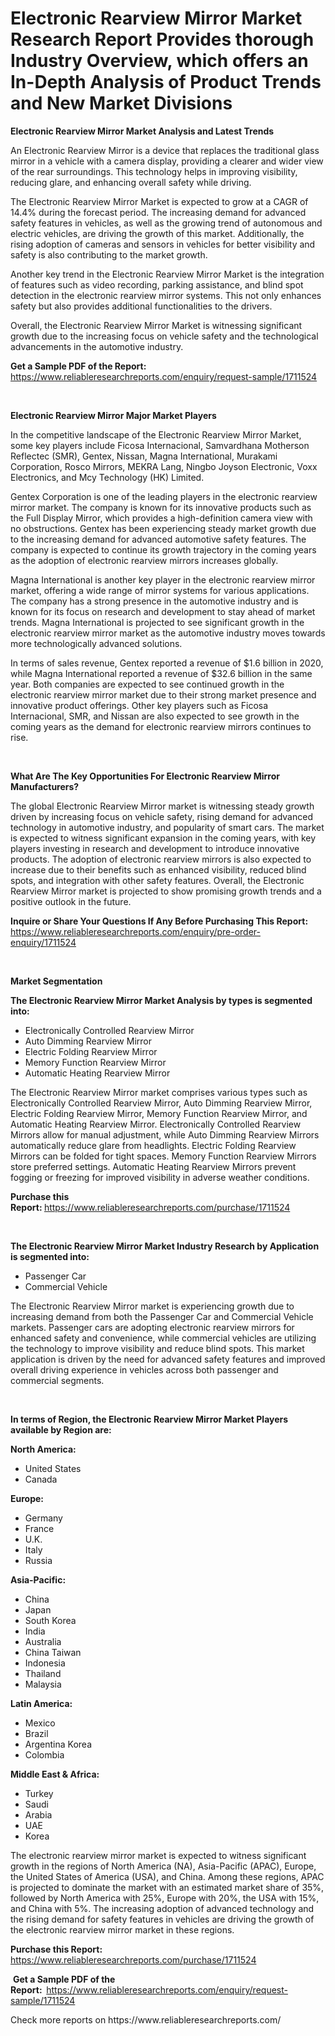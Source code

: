 <p><h1>Electronic Rearview Mirror Market Research Report Provides thorough Industry Overview, which offers an In-Depth Analysis of Product Trends and New Market Divisions</h1></p><p><strong>Electronic Rearview Mirror Market Analysis and Latest Trends</strong></p>
<p><p>An Electronic Rearview Mirror is a device that replaces the traditional glass mirror in a vehicle with a camera display, providing a clearer and wider view of the rear surroundings. This technology helps in improving visibility, reducing glare, and enhancing overall safety while driving.</p><p>The Electronic Rearview Mirror Market is expected to grow at a CAGR of 14.4% during the forecast period. The increasing demand for advanced safety features in vehicles, as well as the growing trend of autonomous and electric vehicles, are driving the growth of this market. Additionally, the rising adoption of cameras and sensors in vehicles for better visibility and safety is also contributing to the market growth.</p><p>Another key trend in the Electronic Rearview Mirror Market is the integration of features such as video recording, parking assistance, and blind spot detection in the electronic rearview mirror systems. This not only enhances safety but also provides additional functionalities to the drivers.</p><p>Overall, the Electronic Rearview Mirror Market is witnessing significant growth due to the increasing focus on vehicle safety and the technological advancements in the automotive industry.</p></p>
<p><strong>Get a Sample PDF of the Report:&nbsp;</strong> <a href="https://www.reliableresearchreports.com/enquiry/request-sample/1711524">https://www.reliableresearchreports.com/enquiry/request-sample/1711524</a></p>
<p>&nbsp;</p>
<p><strong>Electronic Rearview Mirror Major Market Players</strong></p>
<p><p>In the competitive landscape of the Electronic Rearview Mirror Market, some key players include Ficosa Internacional, Samvardhana Motherson Reflectec (SMR), Gentex, Nissan, Magna International, Murakami Corporation, Rosco Mirrors, MEKRA Lang, Ningbo Joyson Electronic, Voxx Electronics, and Mcy Technology (HK) Limited.</p><p>Gentex Corporation is one of the leading players in the electronic rearview mirror market. The company is known for its innovative products such as the Full Display Mirror, which provides a high-definition camera view with no obstructions. Gentex has been experiencing steady market growth due to the increasing demand for advanced automotive safety features. The company is expected to continue its growth trajectory in the coming years as the adoption of electronic rearview mirrors increases globally.</p><p>Magna International is another key player in the electronic rearview mirror market, offering a wide range of mirror systems for various applications. The company has a strong presence in the automotive industry and is known for its focus on research and development to stay ahead of market trends. Magna International is projected to see significant growth in the electronic rearview mirror market as the automotive industry moves towards more technologically advanced solutions.</p><p>In terms of sales revenue, Gentex reported a revenue of $1.6 billion in 2020, while Magna International reported a revenue of $32.6 billion in the same year. Both companies are expected to see continued growth in the electronic rearview mirror market due to their strong market presence and innovative product offerings. Other key players such as Ficosa Internacional, SMR, and Nissan are also expected to see growth in the coming years as the demand for electronic rearview mirrors continues to rise.</p></p>
<p>&nbsp;</p>
<p><strong>What Are The Key Opportunities For Electronic Rearview Mirror Manufacturers?</strong></p>
<p><p>The global Electronic Rearview Mirror market is witnessing steady growth driven by increasing focus on vehicle safety, rising demand for advanced technology in automotive industry, and popularity of smart cars. The market is expected to witness significant expansion in the coming years, with key players investing in research and development to introduce innovative products. The adoption of electronic rearview mirrors is also expected to increase due to their benefits such as enhanced visibility, reduced blind spots, and integration with other safety features. Overall, the Electronic Rearview Mirror market is projected to show promising growth trends and a positive outlook in the future.</p></p>
<p><strong>Inquire or Share Your Questions If Any Before Purchasing This Report:</strong> <a href="https://www.reliableresearchreports.com/enquiry/pre-order-enquiry/1711524">https://www.reliableresearchreports.com/enquiry/pre-order-enquiry/1711524</a></p>
<p>&nbsp;</p>
<p><strong>Market Segmentation</strong></p>
<p><strong>The Electronic Rearview Mirror Market Analysis by types is segmented into:</strong></p>
<p><ul><li>Electronically Controlled Rearview Mirror</li><li>Auto Dimming Rearview Mirror</li><li>Electric Folding Rearview Mirror</li><li>Memory Function Rearview Mirror</li><li>Automatic Heating Rearview Mirror</li></ul></p>
<p><p>The Electronic Rearview Mirror market comprises various types such as Electronically Controlled Rearview Mirror, Auto Dimming Rearview Mirror, Electric Folding Rearview Mirror, Memory Function Rearview Mirror, and Automatic Heating Rearview Mirror. Electronically Controlled Rearview Mirrors allow for manual adjustment, while Auto Dimming Rearview Mirrors automatically reduce glare from headlights. Electric Folding Rearview Mirrors can be folded for tight spaces. Memory Function Rearview Mirrors store preferred settings. Automatic Heating Rearview Mirrors prevent fogging or freezing for improved visibility in adverse weather conditions.</p></p>
<p><strong>Purchase this Report:&nbsp;</strong><a href="https://www.reliableresearchreports.com/purchase/1711524">https://www.reliableresearchreports.com/purchase/1711524</a></p>
<p>&nbsp;</p>
<p><strong>The Electronic Rearview Mirror Market Industry Research by Application is segmented into:</strong></p>
<p><ul><li>Passenger Car</li><li>Commercial Vehicle</li></ul></p>
<p><p>The Electronic Rearview Mirror market is experiencing growth due to increasing demand from both the Passenger Car and Commercial Vehicle markets. Passenger cars are adopting electronic rearview mirrors for enhanced safety and convenience, while commercial vehicles are utilizing the technology to improve visibility and reduce blind spots. This market application is driven by the need for advanced safety features and improved overall driving experience in vehicles across both passenger and commercial segments.</p></p>
<p>&nbsp;</p>
<p><strong>In terms of Region, the Electronic Rearview Mirror Market Players available by Region are:</strong></p>
<p>
    <p> <strong> North America: </strong>
        <ul>
            <li>United States</li>
            <li>Canada</li>
        </ul>
        </p> 
    <p> <strong> Europe: </strong>
        <ul>
            <li>Germany</li>
            <li>France</li>
            <li>U.K.</li>
            <li>Italy</li>
            <li>Russia</li>
        </ul>
        </p> 
    <p> <strong> Asia-Pacific: </strong>
        <ul>
            <li>China</li>
            <li>Japan</li>
            <li>South Korea</li>
            <li>India</li>
            <li>Australia</li>
            <li>China Taiwan</li>
            <li>Indonesia</li>
            <li>Thailand</li>
            <li>Malaysia</li>
        </ul>
        </p> 
    <p> <strong> Latin America: </strong>
        <ul>
            <li>Mexico</li>
            <li>Brazil</li>
            <li>Argentina Korea</li>
            <li>Colombia</li>
        </ul>
        </p> 
    <p> <strong> Middle East & Africa: </strong>
        <ul>
            <li>Turkey</li>
            <li>Saudi</li>
            <li>Arabia</li>
            <li>UAE</li>
            <li>Korea</li>
        </ul>
    </p>
    </p>
<p><p>The electronic rearview mirror market is expected to witness significant growth in the regions of North America (NA), Asia-Pacific (APAC), Europe, the United States of America (USA), and China. Among these regions, APAC is projected to dominate the market with an estimated market share of 35%, followed by North America with 25%, Europe with 20%, the USA with 15%, and China with 5%. The increasing adoption of advanced technology and the rising demand for safety features in vehicles are driving the growth of the electronic rearview mirror market in these regions.</p></p>
<p><strong>Purchase this Report: </strong><a href="https://www.reliableresearchreports.com/purchase/1711524">https://www.reliableresearchreports.com/purchase/1711524</a></p>
<p>&nbsp;<strong>Get a Sample PDF of the Report:&nbsp;&nbsp;</strong><a href="https://www.reliableresearchreports.com/enquiry/request-sample/1711524">https://www.reliableresearchreports.com/enquiry/request-sample/1711524</a></p>
<p><strong></strong></p>
<p>Check more reports on https://www.reliableresearchreports.com/</p>